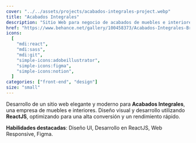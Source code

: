 ```yaml
---
cover: "../../assets/projects/acabados-integrales-project.webp"
title: "Acabados Integrales"
description: "Sitio Web para negocio de acabados de muebles e interiores. Acabados que deslumbran por fuera y enamoran por dentro."
href: "https://www.behance.net/gallery/100458373/Acabados-Integrales-Branding-Design-Web-Development"
icons:
  [
    "mdi:react",
    "mdi:sass",
    "mdi:git",
    "simple-icons:adobeillustrator",
    "simple-icons:figma",
    "simple-icons:notion",
  ]
categories: ["front-end", "design"]
size: "small"
---
```


Desarrollo de un sitio web elegante y moderno para **Acabados Integrales**, una empresa de muebles e interiores. Diseño visual y desarrollo utilizando **ReactJS**, optimizando para una alta conversión y un rendimiento rápido.

**Habilidades destacadas**: Diseño UI, Desarrollo en ReactJS, Web Responsive, Figma.
